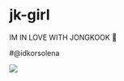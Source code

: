 # jk-girl
IM IN LOVE WITH JONGKOOK 🍷

#@idkorsolena

![](https://media.tenor.com/ZSgZl5TvkZEAAAAd/jungkook-black-and-white-jeon-jungkook.gif)
